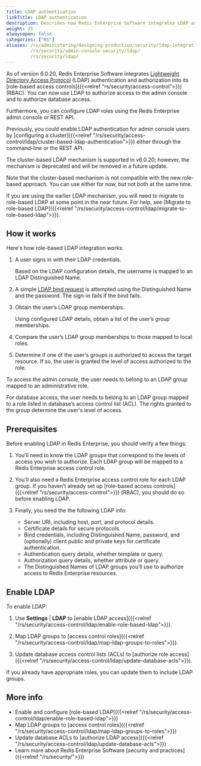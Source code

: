 ```yaml
---
title: LDAP authentication
linkTitle: LDAP authentication
description: Describes how Redis Enterprise Software integrates LDAP authentication and authorization. Also describes how to enable LDAP for your deployment of Redis Enterprise Software.
weight: 25
alwaysopen: false
categories: ["RS"]
aliases: /rs/administering/designing-production/security/ldap-integration/
         /rs/security/admin-console-security/ldap/
         /rs/security/ldap/
---
```


As of version 6.0.20, Redis Enterprise Software integrates [Lightweight Directory Access Protocol](https://en.wikipedia.org/wiki/Lightweight_Directory_Access_Protocol) (LDAP) authentication and authorization into its [role-based access controls]({{<relref "rs/security/access-control">}}) (RBAC).  You can now use LDAP to authorize access to the admin console and to authorize database access.

Furthermore, you can configure LDAP roles using the Redis Enterprise admin console or REST API.

Previously, you could enable LDAP authentication for admin console users by [configuring a cluster]({{<relref "/rs/security/access-control/ldap/cluster-based-ldap-authentication">}}) either through the command-line or the REST API.   

The cluster-based LDAP mechanism is supported in v6.0.20; however, the mechanism is deprecated and will be removed in a future update.

Note that the cluster-based mechanism is not compatible with the new role-based approach. You can use either for now, but not both at the same time.

If you are using the earlier LDAP mechanism, you will need to migrate to role-based LDAP at some point in the near future.  For help, see [Migrate to role-based LDAP]({{<relref "/rs/security/access-control/ldap/migrate-to-role-based-ldap">}}).

## How it works

Here's how role-based LDAP integration works:

1.  A user signs in with their LDAP credentials.  

    Based on the LDAP configuration details, the username is mapped to an LDAP Distinguished Name.

1.  A simple [LDAP bind request](https://en.wikipedia.org/wiki/Lightweight_Directory_Access_Protocol#Bind_(authenticate)) is attempted using the Distinguished Name and the password.  The sign-in fails if the bind fails.

1.  Obtain the user’s LDAP group memberships.

    Using configured LDAP details, obtain a list of the user’s group memberships.

1.  Compare the user’s LDAP group memberships to those mapped to local roles.

1.  Determine if one of the user's groups is authorized to access the target resource.  If so, the user is granted the level of access authorized to the role.  

To access the admin console, the user needs to belong to an LDAP group mapped to an administrative role.  

For database access, the user needs to belong to an LDAP group mapped to a role listed in database’s access control list (ACL).  The rights granted to the group determine the user's level of access. 

## Prerequisites 

Before enabling LDAP in Redis Enterprise, you should verify a few things:

1.  You’ll need to know the LDAP groups that correspond to the levels of access you wish to authorize.  Each LDAP group will be mapped to a Redis Enterprise access control role.

1.  You’ll also need a Redis Enterprise access control role for each LDAP group.  If you haven’t already set up [role-based access controls]({{<relref "rs/security/access-control">}}) (RBAC), you should do so before enabling LDAP.

1.  Finally, you need the the following LDAP info:

    - Server URI, including host, port, and protocol details.  
    - Certificate details for secure protocols.  
    - Bind credentials, including Distinguished Name, password, and (optionally) client public and private keys for certificate authentication.  
    - Authentication query details, whether template or query.  
    - Authorization query details, whether attribute or query.  
    - The Distinguished Names of LDAP groups you’ll use to authorize access to Redis Enterprise resources. 

## Enable LDAP

To enable LDAP:

1.  Use **Settings** | **LDAP** to [enable LDAP access]({{<relref "/rs/security/access-control/ldap/enable-role-based-ldap">}}).

1.  Map LDAP groups to [access control roles]({{<relref "/rs/security/access-control/ldap/map-ldap-groups-to-roles">}}).

1.  Update database access control lists (ACLs) to [authorize role access]({{<relref "/rs/security/access-control/ldap/update-database-acls">}}).  

If you already have appropriate roles, you can update them to include LDAP groups.

## More info

- Enable and configure [role-based LDAP]({{<relref "/rs/security/access-control/ldap/enable-role-based-ldap">}})
- Map LDAP groups to [access control roles]({{<relref "/rs/security/access-control/ldap/map-ldap-groups-to-roles">}})
- Update database ACLs to [authorize LDAP access]({{<relref "/rs/security/access-control/ldap/update-database-acls">}})
- Learn more about Redis Enterprise Software [security and practices]({{<relref "/rs/security/">}})

